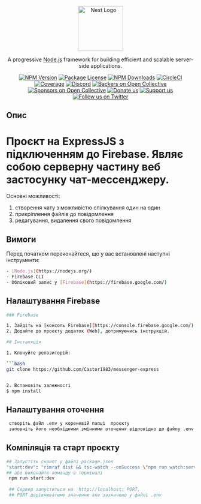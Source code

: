 <p align="center">
  <a href="http://nestjs.com/" target="blank"><img src="https://nestjs.com/img/logo-small.svg" width="120" alt="Nest Logo" /></a>
</p>

[circleci-image]: https://img.shields.io/circleci/build/github/nestjs/nest/master?token=abc123def456
[circleci-url]: https://circleci.com/gh/nestjs/nest

  <p align="center">A progressive <a href="http://nodejs.org" target="_blank">Node.js</a> framework for building efficient and scalable server-side applications.</p>
    <p align="center">
<a href="https://www.npmjs.com/~nestjscore" target="_blank"><img src="https://img.shields.io/npm/v/@nestjs/core.svg" alt="NPM Version" /></a>
<a href="https://www.npmjs.com/~nestjscore" target="_blank"><img src="https://img.shields.io/npm/l/@nestjs/core.svg" alt="Package License" /></a>
<a href="https://www.npmjs.com/~nestjscore" target="_blank"><img src="https://img.shields.io/npm/dm/@nestjs/common.svg" alt="NPM Downloads" /></a>
<a href="https://circleci.com/gh/nestjs/nest" target="_blank"><img src="https://img.shields.io/circleci/build/github/nestjs/nest/master" alt="CircleCI" /></a>
<a href="https://coveralls.io/github/nestjs/nest?branch=master" target="_blank"><img src="https://coveralls.io/repos/github/nestjs/nest/badge.svg?branch=master#9" alt="Coverage" /></a>
<a href="https://discord.gg/G7Qnnhy" target="_blank"><img src="https://img.shields.io/badge/discord-online-brightgreen.svg" alt="Discord"/></a>
<a href="https://opencollective.com/nest#backer" target="_blank"><img src="https://opencollective.com/nest/backers/badge.svg" alt="Backers on Open Collective" /></a>
<a href="https://opencollective.com/nest#sponsor" target="_blank"><img src="https://opencollective.com/nest/sponsors/badge.svg" alt="Sponsors on Open Collective" /></a>
  <a href="https://paypal.me/kamilmysliwiec" target="_blank"><img src="https://img.shields.io/badge/Donate-PayPal-ff3f59.svg" alt="Donate us"/></a>
    <a href="https://opencollective.com/nest#sponsor"  target="_blank"><img src="https://img.shields.io/badge/Support%20us-Open%20Collective-41B883.svg" alt="Support us"></a>
  <a href="https://twitter.com/nestframework" target="_blank"><img src="https://img.shields.io/twitter/follow/nestframework.svg?style=social&label=Follow" alt="Follow us on Twitter"></a>
</p>
  <!--[![Backers on Open Collective](https://opencollective.com/nest/backers/badge.svg)](https://opencollective.com/nest#backer)
  [![Sponsors on Open Collective](https://opencollective.com/nest/sponsors/badge.svg)](https://opencollective.com/nest#sponsor)-->

## Опис

# Проєкт на ExpressJS з підключенням до Firebase. Являє собою серверну частину веб застосунку чат-мессенджеру.
Основні можливості:
1. створення чату з можливістю спілкування один на один
2. прикріплення файлів до повідомлення
3. редагування, видалення свого повідомлення

## Вимоги
Перед початком переконайтеся, що у вас встановлені наступні інструменти:
```bash
- [Node.js](https://nodejs.org/)
- Firebase CLI
- Обліковий запис у [Firebase](https://firebase.google.com/)
```

## Налаштування Firebase
```bash
### Firebase

1. Зайдіть на [консоль Firebase](https://console.firebase.google.com/) та створіть новий проєкт.
2. Додайте до проєкту додаток (Web), дотримуючись інструкцій.

## Інсталяція

1. Клонуйте репозиторій:

```bash
git clone https://github.com/Castor1983/messenger-express


2. Встановіть залежності
$ npm install
```
## Налаштування оточення

```bash
 створіть файл .env у кореневій папці  проєкту 
 заповніть його необхідними змінними оточення відповідно до файлу .env.example

```
## Компіляція та старт проєкту

```bash
## Запустіть скрипт у файлі package.json
"start:dev": "rimraf dist && tsc-watch --onSuccess \"npm run watch:server\"",
## або виконайте команду в терміналі 
 npm run start:dev
 
 ## Сервер запуститься на  http://localhost: PORT,
 ## PORT дорівнюватиме значенню яке зазначено у файлі .env
```





